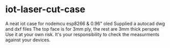 # iot-laser-cut-case
A neat iot case for nodemcu esp8266 &amp; 0.96" oled
Supplied a autocad dwg and dxf files
The top face is for 3mm ply,  the rest are 3mm thick perspex
Use it at your own risk.  It's your responsibility to check the measurments against your devices.
